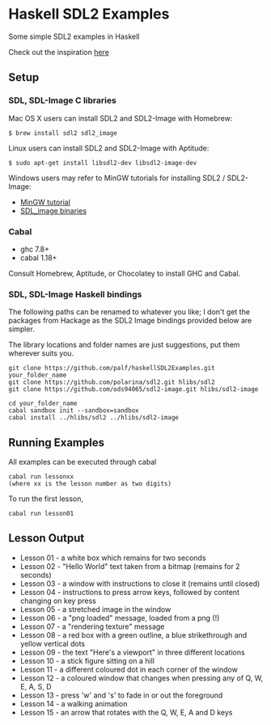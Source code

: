 # Haskell SDL2 Examples

Some simple SDL2 examples in Haskell

Check out the inspiration [here](http://lazyfoo.net/tutorials/SDL/index.php)

## Setup

### SDL, SDL-Image C libraries

Mac OS X users can install SDL2 and SDL2-Image with Homebrew:

    $ brew install sdl2 sdl2_image

Linux users can install SDL2 and SDL2-Image with Aptitude:

    $ sudo apt-get install libsdl2-dev libsdl2-image-dev

Windows users may refer to MinGW tutorials for installing SDL2 / SDL2-Image:

* [MinGW tutorial](https://users.cs.jmu.edu/bernstdh/web/common/help/cpp_mingw-sdl-setup.php)
* [SDL_image binaries](https://www.libsdl.org/projects/SDL_image/)

### Cabal

* ghc 7.8+
* cabal 1.18+

Consult Homebrew, Aptitude, or Chocolatey to install GHC and Cabal.

### SDL, SDL-Image Haskell bindings

The following paths can be renamed to whatever you like; I don't get the packages from Hackage as the SDL2 Image bindings provided below are simpler.

The library locations and folder names are just suggestions, put them wherever suits you.

    git clone https://github.com/palf/haskellSDL2Examples.git your_folder_name
    git clone https://github.com/polarina/sdl2.git hlibs/sdl2
    git clone https://github.com/ods94065/sdl2-image.git hlibs/sdl2-image

    cd your_folder_name
    cabal sandbox init --sandbox=sandbox
    cabal install ../hlibs/sdl2 ../hlibs/sdl2-image

## Running Examples

All examples can be executed through cabal

    cabal run lessonxx
    (where xx is the lesson number as two digits)

To run the first lesson,

    cabal run lesson01

## Lesson Output

* Lesson 01 - a white box which remains for two seconds
* Lesson 02 - "Hello World" text taken from a bitmap (remains for 2 seconds)
* Lesson 03 - a window with instructions to close it (remains until closed)
* Lesson 04 - instructions to press arrow keys, followed by content changing on key press
* Lesson 05 - a stretched image in the window
* Lesson 06 - a "png loaded" message, loaded from a png (!)
* Lesson 07 - a "rendering texture" message
* Lesson 08 - a red box with a green outline, a blue strikethrough and yellow vertical dots
* Lesson 09 - the text "Here's a viewport" in three different locations
* Lesson 10 - a stick figure sitting on a hill
* Lesson 11 - a different coloured dot in each corner of the window
* Lesson 12 - a coloured window that changes when pressing any of Q, W, E, A, S, D
* Lesson 13 - press 'w' and 's' to fade in or out the foreground
* Lesson 14 - a walking animation
* Lesson 15 - an arrow that rotates with the Q, W, E, A and D keys

